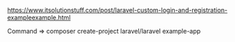 https://www.itsolutionstuff.com/post/laravel-custom-login-and-registration-exampleexample.html

Command => composer create-project laravel/laravel example-app

